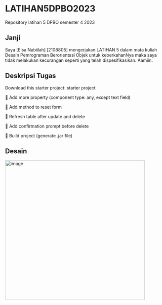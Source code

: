 # LATIHAN5DPBO2023
Repository latihan 5 DPBO semester 4 2023
## Janji 
Saya [Elsa Nabiilah] [2108805] mengerjakan LATIHAN 5 dalam mata kuliah Desain Pemrograman Berorientasi Objek untuk keberkahanNya maka saya tidak melakukan kecurangan seperti yang telah dispesifikasikan. Aamiin.

## Deskripsi Tugas 
Download this starter project: starter project

🍎 Add more property (component type: any, except text field)

🍎 Add method to reset form

🍎 Refresh table after update and delete

🍎 Add confirmation prompt before delete

🍎 Build project (generate .jar file)

## Desain 
<img width="452" alt="image" src="https://user-images.githubusercontent.com/101001227/226521855-420e75a9-1ec4-485e-bd1f-668a66b42e41.png">



